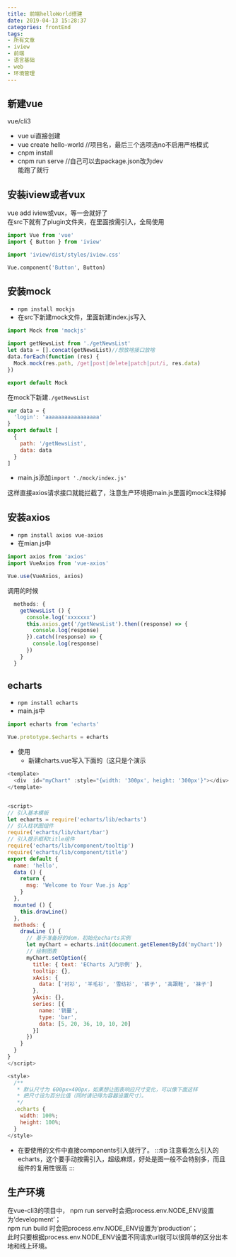 ```yaml
---
title: 前端helloWorld搭建
date: 2019-04-13 15:28:37
categories: frontEnd
tags:
- 所有文章
- iview
- 前端
- 语言基础
- web
- 环境管理
---
```


## 新建vue
vue/cli3  
- vue ui直接创建
- vue create hello-world  //项目名，最后三个选项选no不启用严格模式<br/>
- cnpm install<br/>
- cnpm run serve //自己可以去package.json改为dev<br/>
能跑了就行
## 安装iview或者vux
vue add iview或vux，等一会就好了  
在src下就有了plugin文件夹，在里面按需引入，全局使用  
```py
import Vue from 'vue'
import { Button } from 'iview'

import 'iview/dist/styles/iview.css'

Vue.component('Button', Button)

```
## 安装mock
- `npm install mockjs`
- 在src下新建mock文件，里面新建index.js写入

```js
import Mock from 'mockjs'

import getNewsList from './getNewsList'
let data = [].concat(getNewsList)//想放啥接口放啥
data.forEach(function (res) {
  Mock.mock(res.path, /get|post|delete|patch|put/i, res.data)
})

export default Mock
```

在mock下新建`./getNewsList`

```js
var data = {
  'login': 'aaaaaaaaaaaaaaaaa'
}
export default [
  {
    path: '/getNewsList',
    data: data
  }
]
```

- main.js添加`import './mock/index.js'`  

这样直接axios请求接口就能拦截了，注意生产环境把main.js里面的mock注释掉
## 安装axios
- `npm install axios vue-axios`
- 在mian.js中

```js
import axios from 'axios'
import VueAxios from 'vue-axios'

Vue.use(VueAxios, axios)
```
调用的时候
```js
  methods: {
    getNewsList () {
      console.log('xxxxxxx')
      this.axios.get('/getNewsList').then((response) => {
        console.log(response)
      }).catch((response) => {
        console.log(response)
      })
    }
  }
```
## echarts

- `npm install echarts`
- main.js中

```js
import echarts from 'echarts'

Vue.prototype.$echarts = echarts

```
- 使用
    - 新建charts.vue写入下面的（这只是个演示
```js
<template>
  <div  id="myChart" :style="{width: '300px', height: '300px'}"></div>
</template>


<script>
// 引入基本模板
let echarts = require('echarts/lib/echarts')
// 引入柱状图组件
require('echarts/lib/chart/bar')
// 引入提示框和title组件
require('echarts/lib/component/tooltip')
require('echarts/lib/component/title')
export default {
  name: 'hello',
  data () {
    return {
      msg: 'Welcome to Your Vue.js App'
    }
  },
  mounted () {
    this.drawLine()
  },
  methods: {
    drawLine () {
      // 基于准备好的dom，初始化echarts实例
      let myChart = echarts.init(document.getElementById('myChart'))
      // 绘制图表
      myChart.setOption({
        title: { text: 'ECharts 入门示例' },
        tooltip: {},
        xAxis: {
          data: ['衬衫', '羊毛衫', '雪纺衫', '裤子', '高跟鞋', '袜子']
        },
        yAxis: {},
        series: [{
          name: '销量',
          type: 'bar',
          data: [5, 20, 36, 10, 10, 20]
        }]
      })
    }
  }
}
</script>

<style>
  /**
   * 默认尺寸为 600px×400px，如果想让图表响应尺寸变化，可以像下面这样
   * 把尺寸设为百分比值（同时请记得为容器设置尺寸）。
   */
  .echarts {
    width: 100%;
    height: 100%;
  }
</style>

```
- 在要使用的文件中直接components引入就行了。
:::tip
注意看怎么引入的echarts，这个要手动按需引入，超级麻烦，好处是图一般不会特别多，而且组件的复用性很高
:::
## 生产环境
在vue-cli3的项目中，
npm run serve时会把process.env.NODE_ENV设置为‘development’；  
npm run build 时会把process.env.NODE_ENV设置为‘production’；  
此时只要根据process.env.NODE_ENV设置不同请求url就可以很简单的区分出本地和线上环境。  